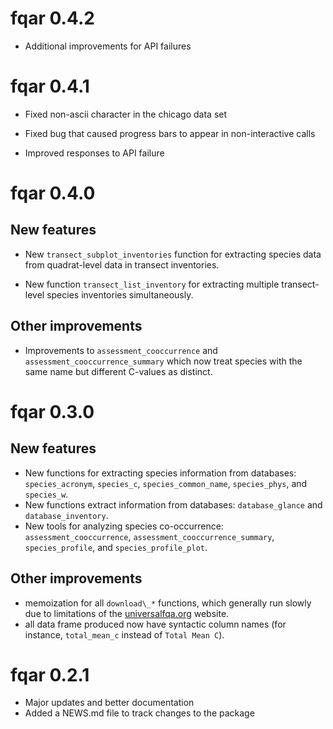 # fqar 0.4.2

* Additional improvements for API failures

# fqar 0.4.1

* Fixed non-ascii character in the chicago data set

* Fixed bug that caused progress bars to appear in non-interactive calls

* Improved responses to API failure

# fqar 0.4.0

## New features

* New `transect_subplot_inventories` function for extracting species data from quadrat-level data in transect inventories.

* New function `transect_list_inventory` for extracting multiple transect-level species inventories simultaneously.

## Other improvements

* Improvements to `assessment_cooccurrence` and `assessment_cooccurrence_summary` which now treat species with the same name but different C-values as distinct.

# fqar 0.3.0

## New features

* New functions for extracting species information from databases: `species_acronym`, `species_c`, `species_common_name`, `species_phys`, and `species_w`.
* New functions extract information from databases: `database_glance` and `database_inventory`. 
* New tools for analyzing species co-occurrence: `assessment_cooccurrence`, `assessment_cooccurrence_summary`, `species_profile`, and `species_profile_plot`.

## Other improvements

* memoization for all `download\_*` functions, which generally run slowly due to limitations of the [universalfqa.org](https://universalfqa.org/) website.
* all data frame produced now have syntactic column names (for instance, `total_mean_c` instead of `Total Mean C`).


# fqar 0.2.1

* Major updates and better documentation
* Added a NEWS.md file to track changes to the package

